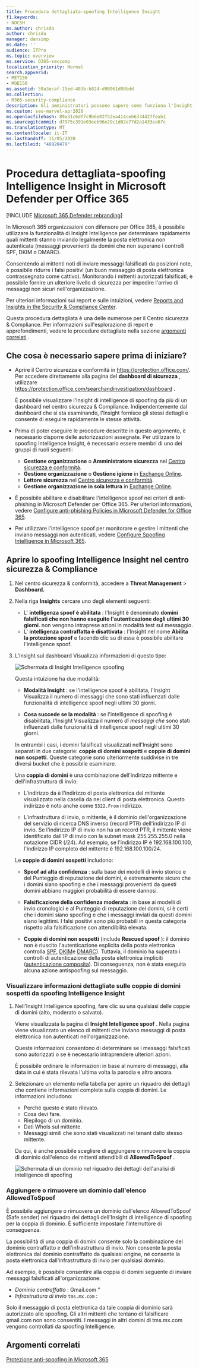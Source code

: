 ```yaml
---
title: Procedura dettagliata-spoofing Intelligence Insight
f1.keywords:
- NOCSH
ms.author: chrisda
author: chrisda
manager: dansimp
ms.date: ''
audience: ITPro
ms.topic: overview
ms.service: O365-seccomp
localization_priority: Normal
search.appverid:
- MET150
- MOE150
ms.assetid: 59a3ecaf-15ed-483b-b824-d98961d88bdd
ms.collection:
- M365-security-compliance
description: Gli amministratori possono sapere come funziona l'Insight di intelligence di spoofing. Possono determinare rapidamente quali mittenti stanno inviando messaggi di posta elettronica nelle loro organizzazioni da domini che non superano i controlli di autenticazione della posta elettronica (SPF, DKIM o DMARC).
ms.custom: seo-marvel-apr2020
ms.openlocfilehash: 89a31c6df7c9b6e02f52ea414ceb6334427feab1
ms.sourcegitcommit: d7975c391e03eeb96e29c1d02e77d2a1433ea67c
ms.translationtype: MT
ms.contentlocale: it-IT
ms.lasthandoff: 11/05/2020
ms.locfileid: "48920479"
---
```

# <a name="walkthrough---spoof-intelligence-insight-in-microsoft-defender-for-office-365"></a>Procedura dettagliata-spoofing Intelligence Insight in Microsoft Defender per Office 365

[!INCLUDE [Microsoft 365 Defender rebranding](../includes/microsoft-defender-for-office.md)]


In Microsoft 365 organizzazioni con difensore per Office 365, è possibile utilizzare la funzionalità di Insight Intelligence per determinare rapidamente quali mittenti stanno inviando legalmente la posta elettronica non autenticata (messaggi provenienti da domini che non superano i controlli SPF, DKIM o DMARC).

Consentendo ai mittenti noti di inviare messaggi falsificati da posizioni note, è possibile ridurre i falsi positivi (un buon messaggio di posta elettronica contrassegnato come cattivo). Monitorando i mittenti autorizzati falsificati, è possibile fornire un ulteriore livello di sicurezza per impedire l'arrivo di messaggi non sicuri nell'organizzazione.

Per ulteriori informazioni sui report e sulle intuizioni, vedere [Reports and Insights in the Security & Compliance Center](reports-and-insights-in-security-and-compliance.md).

Questa procedura dettagliata è una delle numerose per il Centro sicurezza & Compliance. Per informazioni sull'esplorazione di report e approfondimenti, vedere le procedure dettagliate nella sezione [argomenti correlati](#related-topics) .

## <a name="what-do-you-need-to-know-before-you-begin"></a>Che cosa è necessario sapere prima di iniziare?

- Aprire il Centro sicurezza e conformità in <https://protection.office.com/>. Per accedere direttamente alla pagina del **dashboard di sicurezza** , utilizzare <https://protection.office.com/searchandinvestigation/dashboard> .

  È possibile visualizzare l'Insight di intelligence di spoofing da più di un dashboard nel centro sicurezza & Compliance. Indipendentemente dal dashboard che si sta esaminando, l'Insight fornisce gli stessi dettagli e consente di eseguire rapidamente le stesse attività.

- Prima di poter eseguire le procedure descritte in questo argomento, è necessario disporre delle autorizzazioni assegnate. Per utilizzare lo spoofing Intelligence Insight, è necessario essere membri di uno dei gruppi di ruoli seguenti:

  - **Gestione organizzazione** o **Amministratore sicurezza** nel [Centro sicurezza e conformità](permissions-in-the-security-and-compliance-center.md).
  - **Gestione organizzazione** o **Gestione igiene** in [Exchange Online](https://docs.microsoft.com/Exchange/permissions-exo/permissions-exo#role-groups).
  - **Lettore sicurezza** nel [Centro sicurezza e conformità](permissions-in-the-security-and-compliance-center.md).
  - **Gestione organizzazione in sola lettura** in [Exchange Online](https://docs.microsoft.com/Exchange/permissions-exo/permissions-exo#role-groups).

- È possibile abilitare e disabilitare l'intelligence spoof nei criteri di anti-phishing in Microsoft Defender per Office 365. Per ulteriori informazioni, vedere [Configure anti-phishing Policies in Microsoft Defender for Office 365](configure-atp-anti-phishing-policies.md).

- Per utilizzare l'intelligence spoof per monitorare e gestire i mittenti che inviano messaggi non autenticati, vedere [Configure Spoofing Intelligence in Microsoft 365](learn-about-spoof-intelligence.md).

## <a name="open-the-spoof-intelligence-insight-in-the-security--compliance-center"></a>Aprire lo spoofing Intelligence Insight nel centro sicurezza & Compliance

1. Nel centro sicurezza & conformità, accedere a **Threat Management** \> **Dashboard.**

2. Nella riga **Insights** cercare uno degli elementi seguenti:

   - L' **intelligenza spoof è abilitata** : l'Insight è denominato **domini falsificati che non hanno eseguito l'autenticazione degli ultimi 30 giorni**. non vengono intraprese azioni in modalità test sul messaggio.
   - L' **intelligenza contraffatta è disattivata** : l'Insight nel nome **Abilita la protezione spoof** e facendo clic su di essa è possibile abilitare l'intelligence spoof.

3. L'Insight sul dashboard Visualizza informazioni di questo tipo:

   ![Schermata di Insight Intelligence spoofing](../../media/28aeabac-c1a1-4d16-9fbe-14996f742a9a.png)

   Questa intuizione ha due modalità:

   - **Modalità Insight** : se l'intelligence spoof è abilitata, l'Insight Visualizza il numero di messaggi che sono stati influenzati dalle funzionalità di intelligence spoof negli ultimi 30 giorni.

   - **Cosa succede se la modalità** : se l'intelligence di spoofing è disabilitata, l'Insight Visualizza il numero *di messaggi che* sono stati influenzati dalle funzionalità di intelligence spoof negli ultimi 30 giorni.

   In entrambi i casi, i domini falsificati visualizzati nell'Insight sono separati in due categorie: **coppie di domini sospetti** e **coppie di domini non sospetti**. Queste categorie sono ulteriormente suddivise in tre diversi bucket che è possibile esaminare.

   Una **coppia di domini** è una combinazione dell'indirizzo mittente e dell'infrastruttura di invio:

   - L'indirizzo da è l'indirizzo di posta elettronica del mittente visualizzato nella casella da nei client di posta elettronica. Questo indirizzo è noto anche come `5322.From` indirizzo.

   - L'infrastruttura di invio, o mittente, è il dominio dell'organizzazione del servizio di ricerca DNS inverso (record PTR) dell'indirizzo IP di invio. Se l'indirizzo IP di invio non ha un record PTR, il mittente viene identificato dall'IP di invio con la subnet mask 255.255.255.0 nella notazione CIDR (/24). Ad esempio, se l'indirizzo IP è 192.168.100.100, l'indirizzo IP completo del mittente è 192.168.100.100/24.

   Le **coppie di domini sospetti** includono:

   - **Spoof ad alta confidenza** : sulla base dei modelli di invio storico e del Punteggio di reputazione dei domini, è estremamente sicuro che i domini siano spoofing e che i messaggi provenienti da questi domini abbiano maggiori probabilità di essere dannosi.

   - **Falsificazione della confidenza moderata** : in base ai modelli di invio cronologici e al Punteggio di reputazione dei domini, si è certi che i domini siano spoofing e che i messaggi inviati da questi domini siano legittimi. I falsi positivi sono più probabili in questa categoria rispetto alla falsificazione con attendibilità elevata.

   - **Coppie di domini non sospetti** (include **Rescued spoof** ): il dominio non è riuscito l'autenticazione esplicita della posta elettronica controlla [SPF](how-office-365-uses-spf-to-prevent-spoofing.md), [DKIM](use-dkim-to-validate-outbound-email.md)e [DMARC](use-dmarc-to-validate-email.md)). Tuttavia, il dominio ha superato i controlli di autenticazione della posta elettronica impliciti ([autenticazione composita](email-validation-and-authentication.md#composite-authentication)). Di conseguenza, non è stata eseguita alcuna azione antispoofing sul messaggio.

### <a name="view-detailed-information-about-suspicious-domain-pairs-from-the-spoof-intelligence-insight"></a>Visualizzare informazioni dettagliate sulle coppie di domini sospetti da spoofing Intelligence Insight

1. Nell'Insight Intelligence spoofing, fare clic su una qualsiasi delle coppie di domini (alto, moderato o salvato).

   Viene visualizzata la pagina di **Insight Intelligence spoof** . Nella pagina viene visualizzato un elenco di mittenti che inviano messaggi di posta elettronica non autenticati nell'organizzazione.

   Queste informazioni consentono di determinare se i messaggi falsificati sono autorizzati o se è necessario intraprendere ulteriori azioni.

   È possibile ordinare le informazioni in base al numero di messaggi, alla data in cui è stata rilevata l'ultima volta la parodia e altro ancora.

2. Selezionare un elemento nella tabella per aprire un riquadro dei dettagli che contiene informazioni complete sulla coppia di domini. Le informazioni includono:
   - Perché questo è stato rilevato.
   - Cosa devi fare.
   - Riepilogo di un dominio.
   - Dati WhoIs sul mittente.
   - Messaggi simili che sono stati visualizzati nel tenant dallo stesso mittente.

   Da qui, è anche possibile scegliere di aggiungere o rimuovere la coppia di dominio dall'elenco dei mittenti attendibili di **AllowedToSpoof** .

   ![Schermata di un dominio nel riquadro dei dettagli dell'analisi di intelligence di spoofing](../../media/03ad3e6e-2010-4e8e-b92e-accc8bbebb79.png)

### <a name="add-or-remove-a-domain-from-the-allowedtospoof-list"></a>Aggiungere o rimuovere un dominio dall'elenco AllowedToSpoof

È possibile aggiungere o rimuovere un dominio dall'elenco AllowedToSpoof (Safe sender) nel riquadro dei dettagli dell'Insight di intelligence di spoofing per la coppia di dominio. È sufficiente impostare l'interruttore di conseguenza.

La possibilità di una coppia di domini consente solo la combinazione del dominio contraffatto *e* dell'infrastruttura di invio. Non consente la posta elettronica dal dominio contraffatto da qualsiasi origine, né consente la posta elettronica dall'infrastruttura di invio per qualsiasi dominio.

Ad esempio, è possibile consentire alla coppia di domini seguente di inviare messaggi falsificati all'organizzazione:

- *Dominio contraffatto* : Gmail.com "
- *Infrastruttura di invio* `tms.mx.com` :

Solo il messaggio di posta elettronica da tale coppia di dominio sarà autorizzato allo spoofing. Gli altri mittenti che tentano di falsificare gmail.com non sono consentiti. I messaggi in altri domini di tms.mx.com vengono controllati da spoofing Intelligence.

## <a name="related-topics"></a>Argomenti correlati

[Protezione anti-spoofing in Microsoft 365](anti-spoofing-protection.md)
